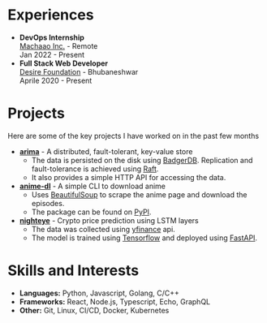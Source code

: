 # Experiences

* **DevOps Internship** \
    [Machaao Inc.](https://www.machaao.com/) - Remote \
    Jan 2022 - Present
* **Full Stack Web Developer** \
    [Desire Foundation](https://www.desirefoundation.org/) - Bhubaneshwar \
    Aprile 2020 - Present

# Projects

Here are some of the key projects I have worked on in the past few months

* [**arima**](https://github.com/rohankmr414/arima) - A distributed, fault-tolerant, key-value store
    * The data is persisted on the disk using [BadgerDB](https://github.com/dgraph-io/badger). Replication and fault-tolerance is achieved using [Raft](https://raft.github.io).
    * It also provides a simple HTTP API for accessing the data.
* [**anime-dl**](https://github.com/rohankmr414/anime-dl) - A simple CLI to download anime
    * Uses [BeautifulSoup](https://pypi.org/project/beautifulsoup4/) to scrape the anime page and download the episodes.
    * The package can be found on [PyPI](https://pypi.org/project/anime-dl/).
* [**nighteye**](https://github.com/rohankmr414/nighteye) - Crypto price prediction using LSTM layers
    * The data was collected using [yfinance](https://pypi.org/project/yfinance/) api.
    * The model is trained using [Tensorflow](https://www.tensorflow.org/) and deployed using [FastAPI](https://fastapi.tiangolo.com/).

# Skills and Interests

* **Languages:** Python, Javascript, Golang, C/C++
* **Frameworks:** React, Node.js, Typescript, Echo, GraphQL
* **Other:** Git, Linux, CI/CD, Docker, Kubernetes    

